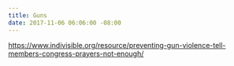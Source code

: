 ```yaml
---
title: Guns
date: 2017-11-06 06:06:00 -08:00
---
```


https://www.indivisible.org/resource/preventing-gun-violence-tell-members-congress-prayers-not-enough/